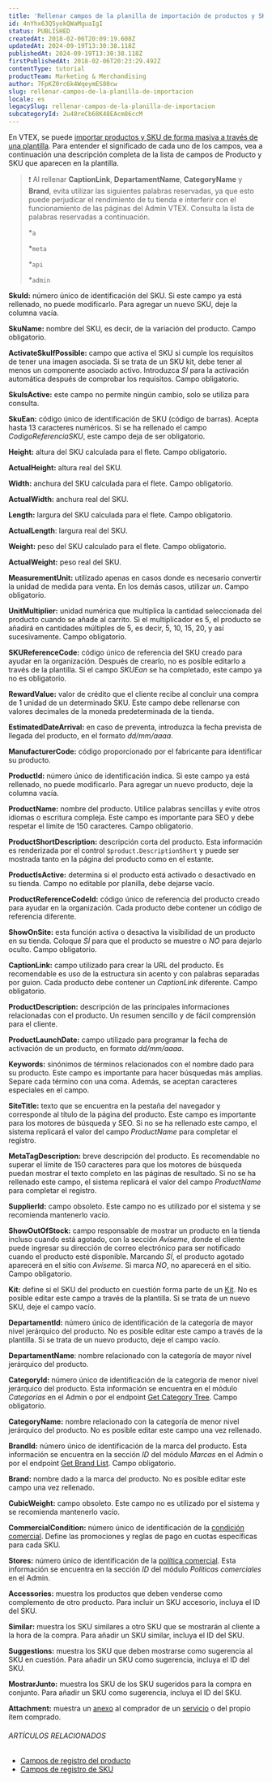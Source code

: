 ```yaml
---
title: 'Rellenar campos de la planilla de importación de productos y SKUs'
id: 4nYhx63Q5yokQWaMguaIgI
status: PUBLISHED
createdAt: 2018-02-06T20:09:19.608Z
updatedAt: 2024-09-19T13:30:38.118Z
publishedAt: 2024-09-19T13:30:38.118Z
firstPublishedAt: 2018-02-06T20:23:29.492Z
contentType: tutorial
productTeam: Marketing & Merchandising
author: 7FpKZ0rc6k4WqeymES80cw
slug: rellenar-campos-de-la-planilla-de-importacion
locale: es
legacySlug: rellenar-campos-de-la-planilla-de-importacion
subcategoryId: 2u48reCb68K48EAcm86ccM
---
```


En VTEX, se puede [importar productos y SKU de forma masiva a través de una plantilla](https://help.vtex.com/es/tracks/catalogo-101--5AF0XfnjfWeopIFBgs3LIQ/17PxekVPmVYI4c3OCQ0ddJ#plantilla). Para entender el significado de cada uno de los campos, vea a continuación una descripción completa de la lista de campos de Producto y SKU que aparecen en la plantilla.

>❗ Al rellenar **CaptionLink**, **DepartamentName**, **CategoryName** y **Brand**, evita utilizar las siguientes palabras reservadas, ya que esto puede perjudicar el rendimiento de tu tienda e interferir con el funcionamiento de las páginas del Admin VTEX.  Consulta la lista de palabras reservadas a continuación.
>
> *`a`
>
> *`meta`
>
> *`api`
>
> *`admin`
> 

__SkuId:__ número único de identificación del SKU. Si este campo ya está rellenado, no puede modificarlo. Para agregar un nuevo SKU, deje la columna vacía.

__SkuName:__ nombre del SKU, es decir, de la variación del producto. Campo obligatorio.

__ActivateSkuIfPossible:__   campo que activa el SKU si cumple los requisitos de tener una imagen asociada. Si se trata de un SKU kit, debe tener al menos un componente asociado activo. Introduzca _SÍ_ para la activación automática después de comprobar los requisitos. Campo obligatorio.

__SkuIsActive:__ este campo no permite ningún cambio, solo se utiliza para consulta.

__SkuEan:__ código único de identificación de SKU (código de barras). Acepta hasta 13 caracteres numéricos. Si se ha rellenado el campo _CodigoReferenciaSKU_, este campo deja de ser obligatorio.

__Height:__ altura del SKU calculada para el flete. Campo obligatorio.

__ActualHeight:__ altura real del SKU.

__Width:__ anchura del SKU calculada para el flete. Campo obligatorio.

__ActualWidth:__ anchura real del SKU.

__Length:__ largura del SKU calculada para el flete. Campo obligatorio.

__ActualLength__: largura real del SKU.

__Weight:__ peso del SKU calculado para el flete. Campo obligatorio.

__ActualWeight:__ peso real del SKU.

__MeasurementUnit:__ utilizado apenas en casos donde es necesario convertir la unidad de medida para venta. En los demás casos, utilizar _un_. Campo obligatorio.

__UnitMultiplier:__ unidad numérica que multiplica la cantidad seleccionada del producto cuando se añade al carrito. Si el multiplicador es 5, el producto se añadirá en cantidades múltiples de 5, es decir, 5, 10, 15, 20, y así sucesivamente. Campo obligatorio.

__SKUReferenceCode:__ código único de referencia del SKU creado para ayudar en la organización. Después de crearlo, no es posible editarlo a través de la plantilla. Si el campo _SKUEan_ se ha completado, este campo ya no es obligatorio.

__RewardValue:__ valor de crédito que el cliente recibe al concluir una compra de 1 unidad de un determinado SKU. Este campo debe rellenarse con valores decimales de la moneda predeterminada de la tienda. 

__EstimatedDateArrival:__ en caso de preventa, introduzca la fecha prevista de llegada del producto, en el formato _dd/mm/aaaa_.

__ManufacturerCode:__ código proporcionado por el fabricante para identificar su producto.

__ProductId:__ número único de identificación indica. Si este campo ya está rellenado, no puede modificarlo. Para agregar un nuevo producto, deje la columna vacía. 

__ProductName:__ nombre del producto. Utilice palabras sencillas y evite otros idiomas o escritura compleja. Este campo es importante para SEO y debe respetar el límite de 150 caracteres. Campo obligatorio.

__ProductShortDescription:__ descripción corta del producto. Esta información es renderizada por el control `$product.DescriptionShort` y puede ser mostrada tanto en la página del producto como en el estante.

__ProductIsActive:__ determina si el producto está activado o desactivado en su tienda. Campo no editable por planilla, debe dejarse vacío. 

__ProductReferenceCodeId:__ código único de referencia del producto creado para ayudar en la organización. Cada producto debe contener un código de referencia diferente. 

__ShowOnSite:__ esta función activa o desactiva la visibilidad de un producto en su tienda. Coloque _SÍ_ para que el producto se muestre o _NO_ para dejarlo oculto. Campo obligatorio.

__CaptionLink:__ campo utilizado para crear la URL del producto. Es recomendable es uso de la estructura sin acento y con palabras separadas por guion. Cada producto debe contener un _CaptionLink_ diferente. Campo obligatorio.

__ProductDescription:__ descripción de las principales informaciones relacionadas con el producto. Un resumen sencillo y de fácil comprensión para el cliente.

__ProductLaunchDate:__ campo utilizado para programar la fecha de activación de un producto, en formato _dd/mm/aaaa_.

__Keywords:__ sinónimos de términos relacionados con el nombre dado para su producto. Este campo es importante para hacer búsquedas más amplias. Separe cada término con una coma. Además, se aceptan caracteres especiales en el campo.

__SiteTitle:__ texto que se encuentra en la pestaña del navegador y corresponde al título de la página del producto. Este campo es importante para los motores de búsqueda y SEO. Si no se ha rellenado este campo, el sistema replicará el valor del campo _ProductName_ para completar el registro.

__MetaTagDescription:__ breve descripción del producto. Es recomendable no superar el límite de 150 caracteres para que los motores de búsqueda puedan mostrar el texto completo en las páginas de resultado. Si no se ha rellenado este campo, el sistema replicará el valor del campo _ProductName_ para completar el registro.

__SupplierId:__ campo obsoleto. Este campo no es utilizado por el sistema y se recomienda mantenerlo vacío.

__ShowOutOfStock:__ campo responsable de mostrar un producto en la tienda incluso cuando está agotado, con la sección _Avíseme_, donde el cliente puede ingresar su dirección de correo electrónico para ser notificado cuando el producto esté disponible. Marcando _SÍ_, el producto agotado aparecerá en el sitio con _Avíseme_. Si marca _NO_, no aparecerá en el sitio. Campo obligatorio.

__Kit:__ define si el SKU del producto en cuestión forma parte de un [Kit](https://help.vtex.com/es/tutorial/o-que-e-um-kit--5ov5s3eHM4AqAAgqWwoc28). No es posible editar este campo a través de la plantilla. Si se trata de un nuevo SKU, deje el campo vacío.

__DepartamentId:__ número único de identificación de la categoría de mayor nivel jerárquico del producto. No es posible editar este campo a través de la plantilla. Si se trata de un nuevo producto, deje el campo vacío.

__DepartamentName__: nombre relacionado con la categoría de mayor nivel jerárquico del producto.

__CategoryId:__ número único de identificación de la categoría de menor nivel jerárquico del producto. Esta información se encuentra en el módulo _Categorías_ en el Admin o por el endpoint [Get Category Tree](https://developers.vtex.com/vtex-rest-api/reference/catalog-api-category#catalog-api-get-category-tree). Campo obligatorio.

__CategoryName:__ nombre relacionado con la categoría de menor nivel jerárquico del producto. No es posible editar este campo una vez rellenado. 

__BrandId:__ número único de identificación de la marca del producto. Esta información se encuentra en la sección _ID_ del  módulo _Marcas_ en el Admin o por el endpoint [Get Brand List](https://developers.vtex.com/vtex-rest-api/reference/catalog-api-brand#catalog-api-get-brand-list). Campo obligatorio.

__Brand:__ nombre dado a la marca del producto. No es posible editar este campo una vez rellenado. 

__CubicWeight:__ campo obsoleto. Este campo no es utilizado por el sistema y se recomienda mantenerlo vacío.

__CommercialCondition:__ número único de identificación de la [condición comercial](https://help.vtex.com/es/tutorial/registrar-condicion-comercial--tutorials_445). Define las promociones y reglas de pago en cuotas específicas para cada SKU. 

__Stores:__ número único de identificación de la [política comercial](https://help.vtex.com/es/tutorial/criar-uma-politica-comercial--563tbcL0TYKEKeOY4IAgAE). Esta información se encuentra en la sección _ID_ del  módulo _Políticas comerciales_ en el Admin.

__Accessories:__ muestra los productos que deben venderse como complemento de otro producto. Para incluir un SKU accesorio, incluya el ID del SKU.

__Similar:__ muestra los SKU similares a otro SKU que se mostrarán al cliente a la hora de la compra. Para añadir un SKU similar, incluya el ID del SKU.

__Suggestions:__ muestra los SKU que deben mostrarse como sugerencia al SKU en cuestión. Para añadir un SKU como sugerencia, incluya el ID del SKU. 

__MostrarJunto:__ muestra los SKU de los SKU sugeridos para la compra en conjunto. Para añadir un SKU como sugerencia, incluya el ID del SKU. 

__Attachment:__ muestra un [anexo](https://help.vtex.com/es/tutorial/o-que-e-um-anexo--aGICk0RVbqKg6GYmQcWUm) al comprador de un [servicio](https://help.vtex.com/es/tutorial/o-que-e-um-servico--46Ha8CEEQoC6Y40i6akG0y) o del propio ítem comprado.

###### ARTÍCULOS RELACIONADOS

- [Campos de registro del producto](https://help.vtex.com/es/tutorial/campos-de-cadastro-de-produto--4dYXWIK3zyS8IceKkQseke)
- [Campos de registro de SKU](https://help.vtex.com/es/tutorial/campos-de-cadastro-de-sku--21DDItuEQc6mseiW8EakcY)
